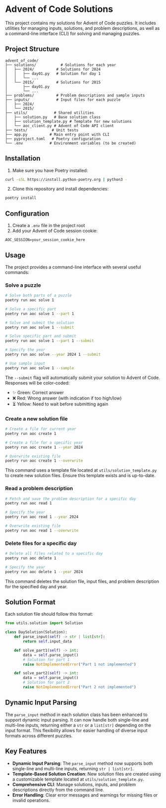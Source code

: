 # Advent of Code Solutions

This project contains my solutions for Advent of Code puzzles. It includes utilities for managing inputs, solutions, and problem descriptions, as well as a command-line interface (CLI) for solving and managing puzzles.

## Project Structure

```
advent_of_code/
├── solutions/           # Solutions for each year
│   ├── 2024/          # Solutions for 2024
│   │   ├── day01.py   # Solution for day 1
│   │   └── ...
│   └── 2015/          # Solutions for 2015
│       ├── day01.py
│       └── ...
├── problems/          # Problem descriptions and sample inputs
├── inputs/            # Input files for each puzzle
│   ├── 2024/
│   └── 2015/
├── utils/            # Shared utilities
│   ├── solution.py   # Base solution class
│   ├── solution_template.py # Template for new solutions
│   └── aoc_client.py # Advent of Code API client
├── tests/           # Unit tests
├── app.py          # Main entry point with CLI
├── pyproject.toml   # Poetry configuration
└── .env            # Environment variables (to be created)
```

## Installation

1. Make sure you have Poetry installed:

```bash
curl -sSL https://install.python-poetry.org | python3 -
```

2. Clone this repository and install dependencies:

```bash
poetry install
```

## Configuration

1. Create a `.env` file in the project root
2. Add your Advent of Code session cookie:

```
AOC_SESSION=your_session_cookie_here
```

## Usage

The project provides a command-line interface with several useful commands:

### Solve a puzzle

```bash
# Solve both parts of a puzzle
poetry run aoc solve 1

# Solve a specific part
poetry run aoc solve 1 --part 1

# Solve and submit the solution
poetry run aoc solve 1 --submit

# Solve specific part and submit
poetry run aoc solve 1 --part 1 --submit

# Specify the year
poetry run aoc solve --year 2024 1 --submit

# Use sample input
poetry run aoc solve 1 --sample
```

The `--submit` flag will automatically submit your solution to Advent of Code.
Responses will be color-coded:

- ✨ Green: Correct answer
- ❌ Red: Wrong answer (with indication if too high/low)
- ⏳ Yellow: Need to wait before submitting again

### Create a new solution file

```bash
# Create a file for current year
poetry run aoc create 1

# Create a file for a specific year
poetry run aoc create 1 --year 2024

# Overwrite existing file
poetry run aoc create 1 --overwrite
```

This command uses a template file located at `utils/solution_template.py` to create new solution files. Ensure this template exists and is up-to-date.

### Read a problem description

```bash
# Fetch and save the problem description for a specific day
poetry run aoc read 1

# Specify the year
poetry run aoc read 1 --year 2024

# Overwrite existing file
poetry run aoc read 1 --overwrite
```

### Delete files for a specific day

```bash
# Delete all files related to a specific day
poetry run aoc delete 1

# Specify the year
poetry run aoc delete 1 --year 2024
```

This command deletes the solution file, input files, and problem description for the specified day and year.

## Solution Format

Each solution file should follow this format:

```python
from utils.solution import Solution

class DaySolution(Solution):
    def parse_input(self) -> str | list[str]:
        return self.input_data

    def solve_part1(self) -> int:
        data = self.parse_input()
        # Solution for part 1
        raise NotImplementedError("Part 1 not implemented")

    def solve_part2(self) -> int:
        data = self.parse_input()
        # Solution for part 2
        raise NotImplementedError("Part 2 not implemented")
```

## Dynamic Input Parsing

The `parse_input` method in each solution class has been enhanced to support dynamic input parsing. It can now handle both single-line and multi-line inputs, returning either a `str` or a `list[str]` depending on the input format. This flexibility allows for easier handling of diverse input formats across different puzzles.

## Key Features

- **Dynamic Input Parsing**: The `parse_input` method now supports both single-line and multi-line inputs, returning `str | list[str]`.
- **Template-Based Solution Creation**: New solution files are created using a customizable template located at `utils/solution_template.py`.
- **Comprehensive CLI**: Manage solutions, inputs, and problem descriptions directly from the command line.
- **Error Handling**: Clear error messages and warnings for missing files or invalid operations.
